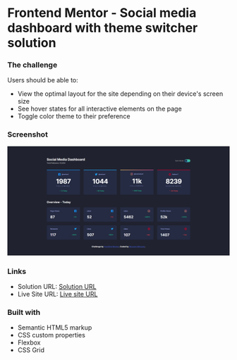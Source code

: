 # Frontend Mentor - Social media dashboard with theme switcher solution

### The challenge

Users should be able to:

- View the optimal layout for the site depending on their device's screen size
- See hover states for all interactive elements on the page
- Toggle color theme to their preference

### Screenshot

![](./screenshot.png)

### Links

- Solution URL: [Solution URL](https://github.com/meysamminoo/social-media-dashboard-with-theme-switcher)
- Live Site URL: [Live site URL](https://meysamminoo.github.io/social-media-dashboard-with-theme-switcher/)

### Built with

- Semantic HTML5 markup
- CSS custom properties
- Flexbox
- CSS Grid
